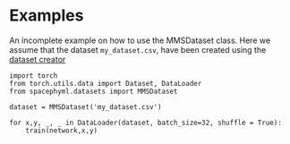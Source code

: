 # Examples

An incomplete example on how to use the MMSDataset class. Here we assume that the dataset
`my_dataset.csv`, have been created using the [dataset creator](./dataset_creator.md)

````
import torch
from torch.utils.data import Dataset, DataLoader
from spacephyml.datasets import MMSDataset

dataset = MMSDataset('my_dataset.csv')

for x,y, _, _ in DataLoader(dataset, batch_size=32, shuffle = True):
    train(network,x,y)

````
